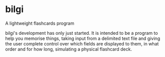 bilgi
=====

A lightweight flashcards program

bilgi's development has only just started. It is intended to be a program to help you memorise things, 
taking input from a delimited text file and giving the user complete control over which fields are 
displayed to them, in what order and for how long, simulating a physical flashcard deck.
